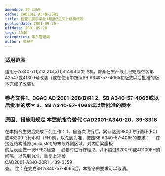 ```yaml
---
amendno: 39-3359  
cadno: CAD2001-A340-20R1  
title: 检查机翼后梁肋1和肋2之间上结构缝隙  
publishdate: 2001-09-20  
effdate: 2001-09-20  
tags: A340  
categories: 华东管理局  
author: 邬纪召  
---
```

  
### 适用范围  
适用于A340-211,212,213,311,312和313型飞机，除非在生产线上已完成空客第42547或41300号改装（或在使用中按照SB A340-57-4065初版或以后批准的版本完成了改装〕。  
  
<!--more-->  
### 参考文件1、DGAC AD 2001-268(B)R1 2、SB A340-57-4065或以后批准的版本 3、SB A340-57-4066或以后批准的版本  
  
### 原因、措施和规定 本适航指令替代 CAD2001-A340-20，39-3316  
在本指令生效后完成下列工作：     1、自首次飞行后，累计达到9800飞行循环(FC)或48200飞行小时（FH)前，以先到为准，按照SB A340-57-4066的要求：     －在接近结构缝隙(build slot)的末段外侧区域，对内后梁腹板  
的后表面做一次HFEC检查     －必要时进行修理         2、以不超过8200FC或40100FH的间隔，以先到为准，重复上述检  
       CAD2001-A340-20R1   ／39-3359  
查。     注：在完成SB A340-57-4065后，本指令的要求可以取消。  
